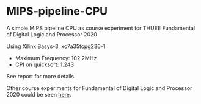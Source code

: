 # MIPS-pipeline-CPU
A simple MIPS pipeline CPU as course experiment for THUEE Fundamental of Digital Logic and Processor 2020

Using Xilinx Basys-3, xc7a35tcpg236-1

- Maximum Frequency: 102.2MHz
- CPI on quicksort: 1.243

See report for more details.

Other course experiments for Fundamental of Digital Logic and Processor 2020 could be seen [here](https://github.com/boltma/Digital-Logic-and-Processor).
